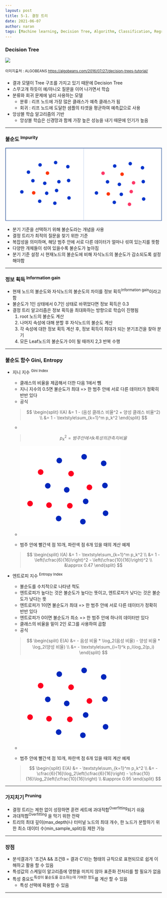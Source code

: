 ```yaml
---
layout: post
title: 5-1. 결정 트리
date: 2021-06-07
author: naran
tags: [Machine learning, Decision Tree, Algorithm, Classification, Regression, Study]
---
```


### Decision Tree


![](https://annalyzin.files.wordpress.com/2016/07/decision-trees-titanic-tutorial.png) 

<sup>이미지출처 : ALGOBEANS https://algobeans.com/2016/07/27/decision-trees-tutorial/</sup>


- 결과 모델이 Tree 구조를 가지고 있기 때문에 Decision Tree
- 스무고개 하듯이 예/아니오 질문을 이어 나가면서 학습
- 분류와 회귀 문제에 널리 사용하는 모델
	- 분류 : 리프 노드에 가장 많은 클래스가 예측 클래스가 됨
	- 회귀 : 리프 노드에 도달한 샘플의 타겟을 평균하여 예측값으로 사용
- 앙상블 학습 알고리즘의 기반
	- 앙상블 학습은 신경망과 함께 가장 높은 성능을 내기 때문에 인기가 높음

---

### 불순도 <sup>Impurity</sup>

![](/assets/img/feature-img/dt.png)

- 분기 기준을 선택하기 위해 불순도라는 개념을 사용
- 결정 트리가 최적의 질문을 찾기 위한 기준
- 복잡성을 의미하며, 해당 범주 안에 서로 다른 데이터가 얼마나 섞여 있는지를 뜻함
- 다양한 개체들이 섞여 있을수록 불순도가 높아짐
- 분기 기준 설정 시 현재노드의 불순도에 비해 자식노드의 불순도가 감소되도록 설정해야함


---

### 정보 획득 <sup>Information gain</sup>
- 현재 노드의 불순도와 자식노드의 불순도의 차이를 정보 획득<sup>Information gain</sup>이라고 함
- 불순도가 1인 상태에서 0.7인 상태로 바뀌었다면 정보 획득은 0.3
- 결정 트리 알고리즘은 정보 획득을 최대화하는 방향으로 학습이 진행됨
	1. root 노드의 불순도 계산
	2. 나머지 속성에 대해 분할 후 자식노드의 불순도 계산
	3. 각 속성에 대한 정보 획득 계산 후, 정보  획득이 최대가 되는 분기조건을 찾아 분기
	4. 모든 Leaf노드의 불순도가 0이 될 때까지 2,3 반복 수행

---

### 불순도 함수 Gini, Entropy
- 지니 지수 <sup>Gini Index</sup>
	- 클래스의 비율을 제곱해서 더한 다음 1에서 뺌
	- 지니 지수의 0.5면 불순도가 최대 => 한 범주 안에 서로 다른 데이터가 정확히 반반 있다
	- 공식
	> $$ 
	\begin{split}
	I(A) &= 1 - (음성 클래스 비율^2 + 양성 클래스 비율^2) \\
	&= 1 - \textstyle\sum_{k=1}^m p_k^2 
	\end{split}
	$$ 
	- 
	> $$ p_k^2 = 범주 안에서 k 특성의 관측치 비율$$


	- ![Decision Tree](/assets/img/feature-img/dt_impurity.png)

	- 범주 안에 빨간색 점 10개, 파란색 점 6개 있을 때의 계산 예제
	> $$ 
	\begin{split} 
	I(A) &= 1 - \textstyle\sum_{k=1}^m p_k^2 \\
	&= 1 - \left(\cfrac{6}{16}\right)^2 - \left(\cfrac{10}{16}\right)^2 \\
	&\approx 0.47
	\end{split}
	$$


- 엔트로피 지수 <sup>Entropy Index</sup>
	- 불순도를 수치적으로 나타낸 척도
	- 엔트로피가 높다는 것은 불순도가 높다는 뜻이고, 엔트로피가 낮다는 것은 불순도가 낮다는 뜻
	- 엔트로피가 1이면 불순도가 최대 => 한 범주 안에 서로 다른 데이터가 정확히 반반 있다
	- 엔트로피가 0이면 불순도가 최소 => 한 범주 안에 하나의 데이터만 있다
	- 클래스의 비율을 밑이 2인 로그를 사용하여 곱함
	- 공식
	> $$
	\begin{split}
	E(A) &= - 음성 비율 * \log_2(음성 비율) - 양성 비율 * \log_2(양성 비율) \\
	&= - \textstyle\sum_{i=1}^k p_i\log_2(p_i) 
	\end{split}
	$$

	- ![Decision Tree](/assets/img/feature-img/dt_impurity.png)

	- 범주 안에 빨간색 점 10개, 파란색 점 6개 있을 때의 계산 예제
	> $$ 
	\begin{split} 
	E(A) &= - \textstyle\sum_{k=1}^m p_k^2 \\
	&= - \cfrac{6}{16}\log_2\left(\cfrac{6}{16}\right) - \cfrac{10}{16}\log_2\left(\cfrac{10}{16}\right) \\
	&\approx 0.95
	\end{split}
	$$


---

### 가지치기 <sup>Pruning</sup>
- 결정 트리는 제한 없이 성장하면 훈련 세트에 과대적합<sup>Overfitting</sup>되기 쉬움
- 과대적합<sup>Overfitting</sup> 을 막기 위한 전략
- 트리의 최대 깊이(max_depth)나 터미널 노드의 최대 개수, 한 노드가 분할하기 위한 최소 데이터 수(min_sample_split)등 제한 가능


---

### 장점
- 분석결과가 '조건A && 조건B = 결과 C'라는 형태의 규칙으로 표현되므로 쉽게 이해하고 활용 할 수 있음
- 특성값의 스케일이 알고리즘에 영향을 미치지 않아 표준화 전처리를 할 필요가 없음
- 특성 중요도<sup>특성이 불순도를 감소하는데 기여한 정도</sup>를 계산 할 수 있음
	- 특성 선택에 확용할 수 있음

---

